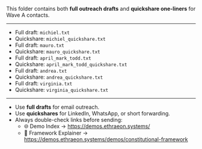 This folder contains both **full outreach drafts** and **quickshare one-liners** for Wave A contacts.

---
- Full draft: `michiel.txt`
- Quickshare: `michiel_quickshare.txt`
- Full draft: `mauro.txt`
- Quickshare: `mauro_quickshare.txt`
- Full draft: `april_mark_todd.txt`
- Quickshare: `april_mark_todd_quickshare.txt`
- Full draft: `andrea.txt`
- Quickshare: `andrea_quickshare.txt`
- Full draft: `virginia.txt`
- Quickshare: `virginia_quickshare.txt`

---
- Use **full drafts** for email outreach.  
- Use **quickshares** for LinkedIn, WhatsApp, or short forwarding.  
- Always double-check links before sending:  
  - 🌐 Demo Index → https://demos.ethraeon.systems/  
  - 📑 Framework Explainer → https://demos.ethraeon.systems/demos/constitutional-framework

